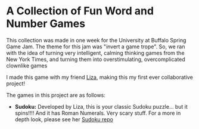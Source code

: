 # A Collection of Fun Word and Number Games

This collection was made in one week for the University at Buffalo Spring Game Jam.
The theme for this jam was "invert a game trope". So, we ran with the idea of turning very intelligent, calming thinking games from the New York Times, and turning them into overstimulating, overcomplicated clownlike games

I made this game with my friend [Liza](https://github.com/elysy-dev), making this my first ever collaborative project!

The games in this project are as follows:

* **Sudoku:** Developed by Liza, this is your classic Sudoku puzzle... but it spins!!!! And it has Roman Numerals. Very scary stuff. For a more in depth look, please see her [Sudoku repo](https://github.com/elysy-dev/Sudoku)

